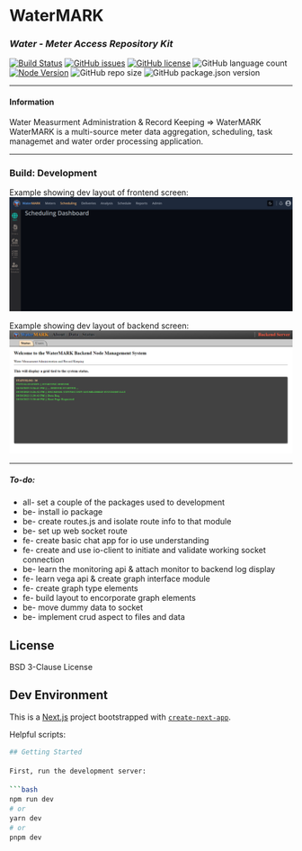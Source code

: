 # WaterMARK
### _Water - Meter Access Repository Kit_
[![Build Status](https://img.shields.io/static/v1?label=build&message=development&color=red)](https://img.shields.io)
[![GitHub issues](https://img.shields.io/github/issues/mikelambson/WaterMARK)](https://github.com/mikelambson/WaterMARK/issues)
[![GitHub license](https://img.shields.io/github/license/mikelambson/WaterMARK)](https://github.com/mikelambson/WaterMARK/blob/main/LICENSE)
![GitHub language count](https://img.shields.io/github/languages/count/mikelambson/WaterMARK)
[![Node Version](http://img.shields.io/badge/node-0.10.x-brightgreen.svg)](https://github.com/nodejs/node)
![GitHub repo size](https://img.shields.io/github/repo-size/mikelambson/WaterMARK)
![GitHub package.json version](https://img.shields.io/github/package-json/v/mikelambson/WaterMARK)

___
#### Information

Water Measurment Administration & Record Keeping => WaterMARK  
WaterMARK is a multi-source meter data aggregation, scheduling, task managemet and water order processing application.

___


### Build: Development

Example showing dev layout of frontend screen:
![](frontend.png)

Example showing dev layout of backend screen:
![](backend.png)


___
##### To-do:
<ul>
<li>all- set a couple of the packages used to development</li>
<li>be- install io package</li>
<li>be- create routes.js and isolate route info to that module</li>
<li>be- set up web socket route</li>
<li>fe- create basic chat app for io use understanding</li>
<li>fe- create and use io-client to initiate and validate working socket connection</li>
<li>be- learn the monitoring api & attach monitor to backend log display</li>
<li>fe- learn vega api & create graph interface module </li>
<li>fe- create graph type elements </li>
<li>fe- build layout to encorporate graph elements</li>
<li>be- move dummy data to socket</li>
<li>be- implement crud aspect to files and data</li>
</ul>



## License

BSD 3-Clause License


## Dev Environment

This is a [Next.js](https://nextjs.org/) project bootstrapped with [`create-next-app`](https://github.com/vercel/next.js/tree/canary/packages/create-next-app).

Helpful scripts:
```sh
## Getting Started

First, run the development server:

```bash
npm run dev
# or
yarn dev
# or
pnpm dev
```
```



